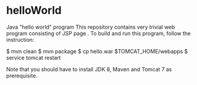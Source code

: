 # helloWorld

Java "hello world" program
This repository contains very trivial web program consisting of JSP page . To build and run this program, follow the instruction:

$ mvn clean
$ mvn package
$ cp hello.war $TOMCAT_HOME/webapps
$ service tomcat restart
 

Note that you should have to install JDK 8, Maven and Tomcat 7 as prerequisite.
